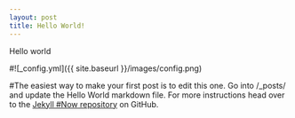 ```yaml
---
layout: post
title: Hello World!
---
```


Hello world

#![_config.yml]({{ site.baseurl }}/images/config.png)

#The easiest way to make your first post is to edit this one. Go into /_posts/ and update the Hello World markdown file. For more instructions head over to the [Jekyll #Now repository](https://github.com/barryclark/jekyll-now) on GitHub.
